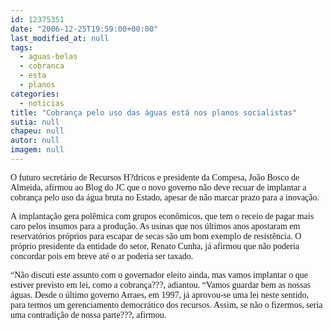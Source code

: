 ```yaml
---
id: 12375351
date: "2006-12-25T19:59:00+00:00"
last_modified_at: null
tags:
  - aguas-belas
  - cobranca
  - esta
  - planos
categories:
  - noticias
title: "Cobrança pelo uso das águas está nos planos socialistas"
sutia: null
chapeu: null
autor: null
imagem: null
---
```

<p><P><FONT face=Verdana>O futuro secretário de Recursos H?dricos e presidente da Compesa, João Bosco de Almeida, afirmou ao Blog do JC que o novo governo não deve recuar de implantar a cobrança pelo uso da água bruta no Estado, apesar de não marcar prazo para a inovação.&nbsp;<BR></FONT><FONT face=Verdana></FONT></P></p>
<p><P><FONT face=Verdana>A&nbsp;implantação gera polêmica com grupos econômicos, que tem o receio de pagar mais caro pelos insumos para a produção. As usinas que nos últimos anos apostaram em reservatórios próprios para escapar de secas são um bom exemplo de resistência. O próprio presidente da entidade do setor, Renato Cunha, já afirmou que não poderia concordar pois em breve até o ar poderia ser taxado.</FONT></P></p>
<p><P><FONT face=Verdana>“Não discuti este assunto com o governador eleito ainda, mas vamos implantar o que estiver previsto em lei, como a cobrança???, adiantou. “Vamos guardar bem as nossas águas. Desde o último governo Arraes, em 1997, já aprovou-se uma lei neste sentido, para termos um gerenciamento democrático dos recursos. Assim, se não o fizermos, seria uma contradição de nossa parte???, afirmou.<BR></P></FONT> </p>
